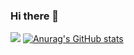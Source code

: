 ### Hi there 👋

![](https://komarev.com/ghpvc/?username=cfortunylombra)
[![Anurag's GitHub stats](https://github-readme-stats.vercel.app/api?username=cfortunylombra)](https://github.com/anuraghazra/github-readme-stats)

<!--
**cfortunylombra/cfortunylombra** is a ✨ _special_ ✨ repository because its `README.md` (this file) appears on your GitHub profile.

Here are some ideas to get you started:

- 🔭 I’m currently working on ...
- 🌱 I’m currently learning ...
- 👯 I’m looking to collaborate on ...
- 🤔 I’m looking for help with ...
- 💬 Ask me about ...
- 📫 How to reach me: ...
- 😄 Pronouns: ...
- ⚡ Fun fact: ...
-->
